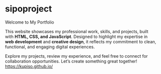 # sipoproject
Welcome to My Portfolio  

This website showcases my professional work, skills, and projects, built with **HTML, CSS, and JavaScript**. Designed to highlight my expertise in **web development** and **creative design**, it reflects my commitment to clean, functional, and engaging digital experiences.  

Explore my projects, review my experience, and feel free to connect for collaboration opportunities. Let’s create something great together!
https://kupiso.github.io/
